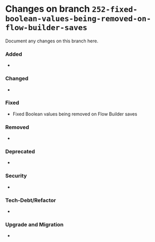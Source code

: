 # Changes on branch `252-fixed-boolean-values-being-removed-on-flow-builder-saves`
Document any changes on this branch here.
### Added
- 

### Changed
- 

### Fixed
- Fixed Boolean values being removed on Flow Builder saves 

### Removed
- 

### Deprecated
- 

### Security
- 

### Tech-Debt/Refactor
- 

### Upgrade and Migration
- 
